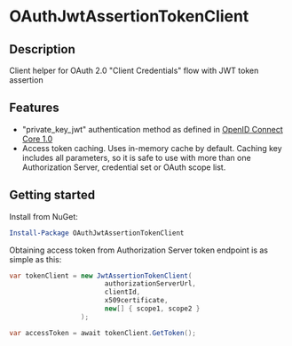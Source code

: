 # OAuthJwtAssertionTokenClient #

## Description ##
Client helper for OAuth 2.0 "Client Credentials" flow with JWT token assertion

## Features ##
- "private_key_jwt" authentication method as defined in [OpenID Connect Core 1.0](http://openid.net/specs/openid-connect-core-1_0.html#ClientAuthentication)
- Access token caching. Uses in-memory cache by default. Caching key includes all parameters, so it is safe to use with more than one Authorization Server, credential set or OAuth scope list.

## Getting started ##
Install from NuGet:
```powershell
Install-Package OAuthJwtAssertionTokenClient
```

Obtaining access token from Authorization Server token endpoint is as simple as this:

```csharp
var tokenClient = new JwtAssertionTokenClient(
                        authorizationServerUrl,
                        clientId,
                        x509certificate,
                        new[] { scope1, scope2 }
                  );

var accessToken = await tokenClient.GetToken();
```
